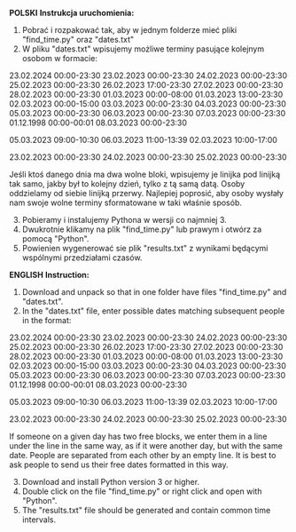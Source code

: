 <b>POLSKI</b>
<b>Instrukcja uruchomienia:</b>
1. Pobrać i rozpakować tak, aby w jednym folderze mieć pliki "find_time.py" oraz "dates.txt"
2. W pliku "dates.txt" wpisujemy możliwe terminy pasujące kolejnym osobom w formacie:

23.02.2024 00:00-23:30
23.02.2023 00:00-23:30
24.02.2023 00:00-23:30
25.02.2023 00:00-23:30
26.02.2023 17:00-23:30
27.02.2023 00:00-23:30
28.02.2023 00:00-23:30
01.03.2023 00:00-08:00
01.03.2023 13:00-23:30
02.03.2023 00:00-15:00
03.03.2023 00:00-23:30
04.03.2023 00:00-23:30
05.03.2023 00:00-23:30
06.03.2023 00:00-23:30
07.03.2023 00:00-23:30
01.12.1998 00:00-00:01
08.03.2023 00:00-23:30

05.03.2023 09:00-10:30
06.03.2023 11:00-13:39
02.03.2023 10:00-17:00

23.02.2023 00:00-23:30
24.02.2023 00:00-23:30
25.02.2023 00:00-23:30

Jeśli ktoś danego dnia ma dwa wolne bloki, wpisujemy je linijka pod linijką tak samo, jakby był to kolejny dzień, tylko z tą samą datą. Osoby oddzielamy od siebie linijką przerwy. Najlepiej poprosić, aby osoby wysłały nam swoje wolne terminy sformatowane w taki właśnie sposób.

3. Pobieramy i instalujemy Pythona w wersji co najmniej 3.
4. Dwukrotnie klikamy na plik "find_time.py" lub prawym i otwórz za pomocą "Python".
5. Powienien wygenerować sie plik "results.txt" z wynikami będącymi wspólnymi przedziałami czasów.

<b>ENGLISH</b>
<b>Instruction:</b>
1. Download and unpack so that in one folder have files "find_time.py" and "dates.txt".
2. In the "dates.txt" file, enter possible dates matching subsequent people in the format:

23.02.2024 00:00-23:30
23.02.2023 00:00-23:30
24.02.2023 00:00-23:30
25.02.2023 00:00-23:30
26.02.2023 17:00-23:30
27.02.2023 00:00-23:30
28.02.2023 00:00-23:30
01.03.2023 00:00-08:00
01.03.2023 13:00-23:30
02.03.2023 00:00-15:00
03.03.2023 00:00-23:30
04.03.2023 00:00-23:30
05.03.2023 00:00-23:30
06.03.2023 00:00-23:30
07.03.2023 00:00-23:30
01.12.1998 00:00-00:01
08.03.2023 00:00-23:30

05.03.2023 09:00-10:30
06.03.2023 11:00-13:39
02.03.2023 10:00-17:00

23.02.2023 00:00-23:30
24.02.2023 00:00-23:30
25.02.2023 00:00-23:30

If someone on a given day has two free blocks, we enter them in a line under the line in the same way, as if it were another day, but with the same date. People are separated from each other by an empty line. It is best to ask people to send us their free dates formatted in this way.

3. Download and install Python version 3 or higher.
4. Double click on the file "find_time.py" or right click and open with "Python".
5. The "results.txt" file should be generated and contain common time intervals.